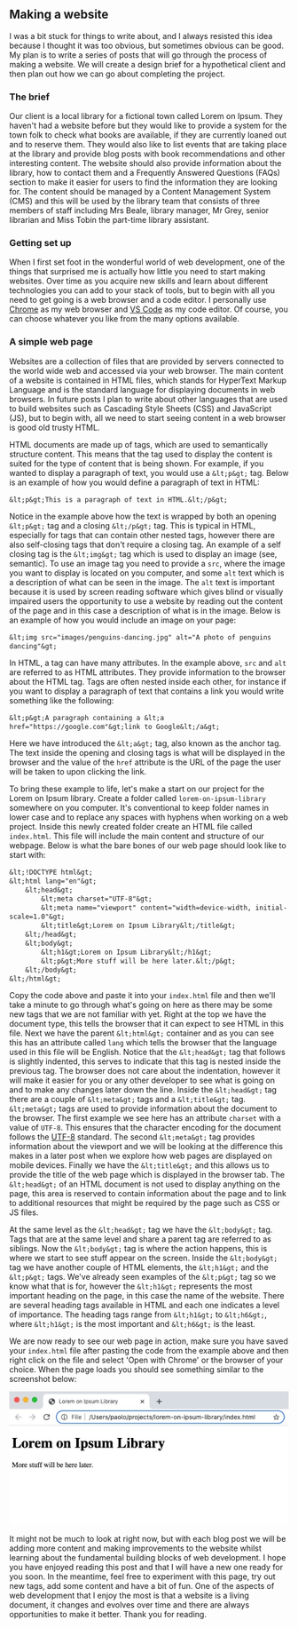 <!--
< postedOn: 2021-10-06
< postedBy: Paolo
-->

## Making a website

I was a bit stuck for things to write about, and I always resisted this idea because I thought it was too obvious, but sometimes obvious can be good. My plan is to write a series of posts that will go through the process of making a website. We will create a design brief for a hypothetical client and then plan out how we can go about completing the project.

### The brief

Our client is a local library for a fictional town called Lorem on Ipsum. They haven't had a website before but they would like to provide a system for the town folk to check what books are available, if they are currently loaned out and to reserve them. They would also like to list events that are taking place at the library and provide blog posts with book recommendations and other interesting content. The website should also provide  information about the library, how to contact them and a Frequently Answered Questions (FAQs) section to make it easier for users to find the information they are looking for. The content should be managed by a Content Management System (CMS) and this will be used by the library team that consists of three members of staff including Mrs Beale, library manager, Mr Grey, senior librarian and Miss Tobin the part-time library assistant. 

### Getting set up

When I first set foot in the wonderful world of web development, one of the things that surprised me is actually how little you need to start making websites. Over time as you acquire new skills and learn about different technologies you can add to your stack of tools, but to begin with all you need to get going is a web browser and a code editor. I personally use [Chrome](https://www.google.com/intl/en_uk/chrome/) as my web browser and [VS Code](https://code.visualstudio.com/) as my code editor. Of course, you can choose whatever you like from the many options available.

### A simple web page

Websites are a collection of files that are provided by servers connected to the world wide web and accessed via your web browser. The main content of a website is contained in HTML files, which stands for HyperText Markup Language and is the standard language for displaying documents in web browsers. In future posts I plan to write about other languages that are used to build websites such as Cascading Style Sheets (CSS) and JavaScript (JS), but to begin with, all we need to start seeing content in a web browser is good old trusty HTML.

HTML documents are made up of tags, which are used to semantically structure content. This means that the tag used to display the content is suited for the type of content that is being shown. For example, if you wanted to display a paragraph of text, you would use a `&lt;p&gt;` tag. Below is an example of how you would define a paragraph of text in HTML:

```
&lt;p&gt;This is a paragraph of text in HTML.&lt;/p&gt;
```

Notice in the example above how the text is wrapped by both an opening `&lt;p&gt;` tag and a closing `&lt;/p&gt;` tag. This is typical in HTML, especially for tags that can contain other nested tags, however there are also self-closing tags that don't require a closing tag. An example of a self closing tag is the `&lt;img&gt;` tag which is used to display an image (see, semantic). To use an image tag you need to provide a `src`, where the image you want to display is located on you computer, and some `alt` text which is a description of what can be seen in the image. The `alt` text is important because it is used by screen reading software which gives blind or visually impaired users the opportunity to use a website by reading out the content of the page and in this case a description of what is in the image. Below is an example of how you would include an image on your page:

```
&lt;img src="images/penguins-dancing.jpg" alt="A photo of penguins dancing"&gt;
```

In HTML, a tag can have many attributes. In the example above, `src` and `alt` are referred to as HTML attributes. They provide information to the browser about the HTML tag. Tags are often nested inside each other, for instance if you want to display a paragraph of text that contains a link you would write something like the following:

```
&lt;p&gt;A paragraph containing a &lt;a href="https://google.com"&gt;link to Google&lt;/a&gt;
```

Here we have introduced the `&lt;a&gt;` tag, also known as the anchor tag. The text inside the opening and closing tags is what will be displayed in the browser and the value of the `href` attribute is the URL of the page the user will be taken to upon clicking the link.

To bring these example to life, let's make a start on our project for the Lorem on Ipsum library. Create a folder called `lorem-on-ipsum-library` somewhere on you computer. It's conventional to keep folder names in lower case and to replace any spaces with hyphens when working on a web project. Inside this newly created folder create an HTML file called `index.html`. This file will include the main content and structure of our webpage. Below is what the bare bones of our web page should look like to start with:

```
&lt;!DOCTYPE html&gt;
&lt;html lang="en"&gt;
    &lt;head&gt;
        &lt;meta charset="UTF-8"&gt;
        &lt;meta name="viewport" content="width=device-width, initial-scale=1.0"&gt;
        &lt;title&gt;Lorem on Ipsum Library&lt;/title&gt;
    &lt;/head&gt;
    &lt;body&gt;
        &lt;h1&gt;Lorem on Ipsum Library&lt;/h1&gt;
        &lt;p&gt;More stuff will be here later.&lt;/p&gt;
    &lt;/body&gt;
&lt;/html&gt;
```

Copy the code above and paste it into your `index.html` file and then we'll take a minute to go through what's going on here as there may be some new tags that we are not familiar with yet. Right at the top we have the document type, this tells the browser that it can expect to see HTML in this file. Next we have the parent `&lt;html&gt;` container and as you can see this has an attribute called `lang` which tells the browser that the language used in this file will be English. Notice that the `&lt;head&gt;` tag that follows is slightly indented, this serves to indicate that this tag is nested inside the previous tag. The browser does not care about the indentation, however it will make it easier for you or any other developer to see what is going on and to make any changes later down the line. Inside the `&lt;head&gt;` tag there are a couple of `&lt;meta&gt;` tags and a `&lt;title&gt;` tag. `&lt;meta&gt;` tags are used to provide information about the document to the browser. The first example we see here has an attribute `charset` with a value of `UTF-8`. This ensures that the character encoding for the document follows the [UTF-8](https://en.wikipedia.org/wiki/UTF-8) standard. The second `&lt;meta&gt;` tag provides information about the viewport and we will be looking at the difference this makes in a later post when we explore how web pages are displayed on mobile devices. Finally we have the `&lt;title&gt;` and this allows us to provide the title of the web page which is displayed in the browser tab. The `&lt;head&gt;` of an HTML document is not used to display anything on the page, this area is reserved to contain information about the page and to link to additional resources that might be required by the page such as CSS or JS files.

At the same level as the `&lt;head&gt;` tag we have the `&lt;body&gt;` tag. Tags that are at the same level and share a parent tag are referred to as siblings. Now the `&lt;body&gt;` tag is where the action happens, this is where we start to see stuff appear on the screen. Inside the `&lt;body&gt;` tag we have another couple of HTML elements, the `&lt;h1&gt;` and the `&lt;p&gt;` tags. We've already seen examples of the `&lt;p&gt;` tag so we know what that is for, however the `&lt;h1&gt;` represents the most important heading on the page, in this case the name of the website. There are several heading tags available in HTML and each one indicates a level of importance. The heading tags range from `&lt;h1&gt;` to `&lt;h6&gt;`, where `&lt;h1&gt;` is the most important and `&lt;h6&gt;` is the least. 

We are now ready to see our web page in action, make sure you have saved your `index.html` file after pasting the code from the example above and then right click on the file and select 'Open with Chrome' or the browser of your choice. When the page loads you should see something similar to the screenshot below:

![Screenshot of the bare bones of our Lorem on Ipsum library website](./docs/images/loi-library-bare-bones.jpg)

It might not be much to look at right now, but with each blog post we will be adding more content and making improvements to the website whilst learning about the fundamental building blocks of web development. I hope you have enjoyed reading this post and that I will have a new one ready for you soon. In the meantime, feel free to experiment with this page, try out new tags, add some content and have a bit of fun. One of the aspects of web development that I enjoy the most is that a website is a living document, it changes and evolves over time and there are always opportunities to make it better. Thank you for reading.
